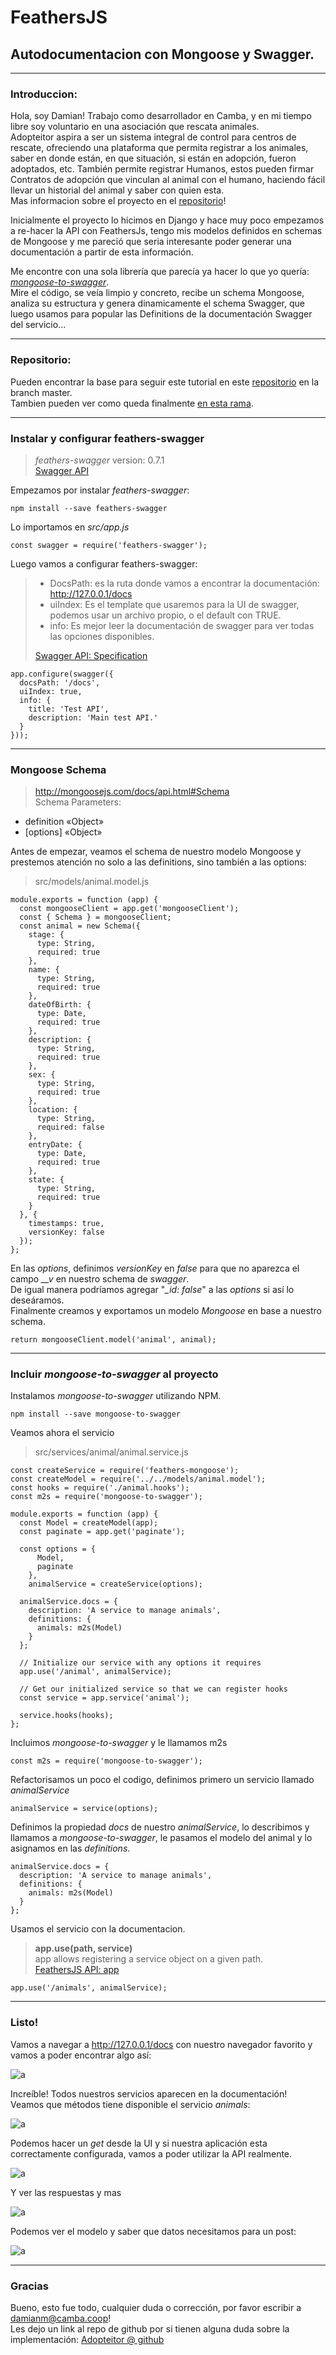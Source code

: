 # FeathersJS
## Autodocumentacion con Mongoose y Swagger.
***

### Introduccion:
Hola, soy Damian! Trabajo como desarrollador en Camba, y en mi tiempo libre soy voluntario en una asociación que rescata animales.  
Adopteitor aspira a ser un sistema integral de control para centros de rescate, ofreciendo una plataforma que permita registrar a los animales, saber en donde están, en que situación, si están en adopción, fueron adoptados, etc. También permite registrar Humanos, estos pueden firmar Contratos de adopción que vinculan al animal con el humano, haciendo fácil llevar un historial del animal y saber con quien esta.  
Mas informacion sobre el proyecto en el [repositorio](https://github.com/adopteitor/adopteitor-api)!

Inicialmente el proyecto lo hicimos en Django y hace muy poco empezamos a re-hacer la API con FeathersJs, tengo mis modelos definidos en schemas de Mongoose y me pareció que seria interesante poder generar una documentación a partir de esta información.  

Me encontre con una sola librería que parecía ya hacer lo que yo quería:  *[mongoose-to-swagger](https://github.com/giddyinc/mongoose-to-swagger)*.  
Mire el código, se veía limpio y concreto, recibe un schema Mongoose,
analiza su estructura y genera dinamicamente el schema Swagger, que luego usamos para popular las Definitions de la documentación Swagger del servicio...  
***

### Repositorio:
Pueden encontrar la base para seguir este tutorial en este [repositorio](https://github.com/Cambalab/feathers-mongoose-swagger) en la branch master.  
Tambien pueden ver como queda finalmente [en esta rama](https://github.com/Cambalab/feathers-mongoose-swagger/tree/swagger-in-action).
***

### Instalar y configurar feathers-swagger
> *feathers-swagger* version: 0.7.1  
> [Swagger API](https://swagger.io/docs/)

Empezamos por instalar *feathers-swagger*:

```
npm install --save feathers-swagger
```
Lo importamos en *src/app.js*
```
const swagger = require('feathers-swagger');
```

Luego vamos a configurar feathers-swagger:
> - DocsPath: es la ruta donde vamos a encontrar la documentación: http://127.0.0.1/docs
> - uiIndex: Es el template que usaremos para la UI de swagger, podemos usar un archivo propio, o el default con TRUE.
> - info: Es mejor leer la documentación de swagger para ver todas las opciones disponibles.
>
> [Swagger API: Specification](https://swagger.io/docs/specification/basic-structure/)

```
app.configure(swagger({
  docsPath: '/docs',
  uiIndex: true,
  info: {
    title: 'Test API',
    description: 'Main test API.'
  }
}));
```
***

### Mongoose Schema
> http://mongoosejs.com/docs/api.html#Schema  
Schema Parameters:
- definition «Object»
- [options] «Object»

Antes de empezar, veamos el schema de nuestro modelo Mongoose y prestemos atención no solo a las definitions,  sino también a las options:

> src/models/animal.model.js

```
module.exports = function (app) {
  const mongooseClient = app.get('mongooseClient');
  const { Schema } = mongooseClient;
  const animal = new Schema({
    stage: {
      type: String,
      required: true
    },
    name: {
      type: String,
      required: true
    },
    dateOfBirth: {
      type: Date,
      required: true
    },
    description: {
      type: String,
      required: true
    },
    sex: {
      type: String,
      required: true
    },
    location: {
      type: String,
      required: false
    },
    entryDate: {
      type: Date,
      required: true
    },
    state: {
      type: String,
      required: true
    }
  }, {
    timestamps: true,
    versionKey: false
  });
};

```
En las *options*, definimos *versionKey* en *false* para que no aparezca el campo *__v* en nuestro schema de *swagger*.  
De igual manera podríamos agregar "*_id: false*" a las *options* si así lo deseáramos.  
Finalmente creamos y exportamos un modelo *Mongoose* en base a nuestro schema.
```
return mongooseClient.model('animal', animal);
```
***

### Incluir *mongoose-to-swagger* al proyecto
Instalamos *mongoose-to-swagger* utilizando NPM.
```
npm install --save mongoose-to-swagger
```
Veamos ahora el servicio
> src/services/animal/animal.service.js

```
const createService = require('feathers-mongoose');
const createModel = require('../../models/animal.model');
const hooks = require('./animal.hooks');
const m2s = require('mongoose-to-swagger');

module.exports = function (app) {
  const Model = createModel(app);
  const paginate = app.get('paginate');

  const options = {
      Model,
      paginate
    },
    animalService = createService(options);

  animalService.docs = {
    description: 'A service to manage animals',
    definitions: {
      animals: m2s(Model)
    }
  };

  // Initialize our service with any options it requires
  app.use('/animal', animalService);

  // Get our initialized service so that we can register hooks
  const service = app.service('animal');

  service.hooks(hooks);
};

```
Incluimos *mongoose-to-swagger* y le llamamos m2s
```
const m2s = require('mongoose-to-swagger');
```
Refactorisamos un poco el codigo, definimos primero un servicio llamado *animalService*
```
animalService = service(options);
```
Definimos la propiedad *docs* de nuestro *animalService*, lo describimos y llamamos a *mongoose-to-swagger*, le pasamos el modelo del animal y lo asignamos en las *definitions*.
```
animalService.docs = {
  description: 'A service to manage animals',
  definitions: {
    animals: m2s(Model)
  }
};
```
Usamos el servicio con la documentacion.
> **app.use(path, service)**  
> app allows registering a service object on a given path.  
> [FeathersJS API: app](https://docs.feathersjs.com/api/application.html)

```
app.use('/animals', animalService);
```
***


### Listo!
Vamos a navegar a http://127.0.0.1/docs con nuestro navegador favorito y vamos a poder encontrar algo así:

![a](https://image.ibb.co/bzLHbd/adopteitor_api_swagger.png)

Increíble! Todos nuestros servicios aparecen en la documentación!  
Veamos que métodos tiene disponible el servicio *animals*:

![a](https://image.ibb.co/fMTW2J/adopteitor_api_swagger_methods.png)

Podemos hacer un *get* desde la UI y si nuestra aplicación esta correctamente configurada, vamos a poder utilizar la API realmente.

![a](https://image.ibb.co/kPos9y/adopteitor_api_swagger_get.png)

Y ver las respuestas y mas

![a](https://image.ibb.co/ifuX9y/adopteitor_api_swagger_get_response.png)

Podemos ver el modelo y saber que datos necesitamos para un post:

![a](https://preview.ibb.co/cpmb2J/adopteitor_api_swagger_post.png)
***

### Gracias
Bueno, esto fue todo, cualquier duda o corrección, por favor escribir a damianm@camba.coop!  
Les dejo un link al repo de github por si tienen alguna duda sobre la implementación:
[Adopteitor @ github](https://github.com/adopteitor/adopteitor-api/tree/e062f234ae36893a2cf0453ff096fd48e01f9d40/)
